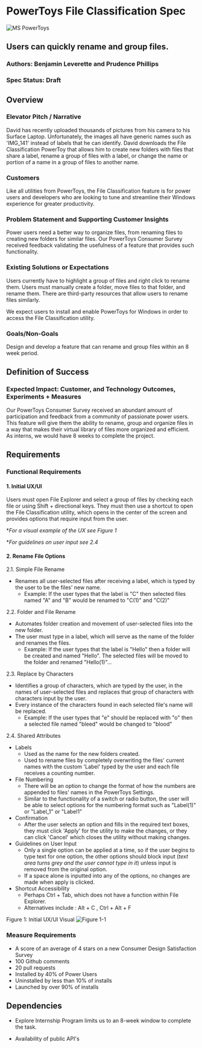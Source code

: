 # **PowerToys File Classification Spec**

![MS PowerToys](https://hothardware.com/ContentImages/NewsItem/48038/content/Microsoft_PowerToys.jpg "PowerToys")
## Users can quickly rename and group files.
### Authors: Benjamin Leverette and Prudence Phillips
### Spec Status: Draft
## Overview

### Elevator Pitch / Narrative 

David has recently uploaded thousands of pictures from his camera to his Surface Laptop.  Unfortunately, the images all have generic names such as 'IMG_141' instead of labels that he can identify.  David downloads the File Classification PowerToy that allows him to create new folders with files that share a label, rename a group of files with a label, or change the name or portion of a name in a group of files to another name.

### Customers

Like all utilities from PowerToys, the File Classification feature is for power users and developers who are looking to tune and streamline their Windows experience for greater productivity.
  
### Problem Statement and Supporting Customer Insights

Power users need a better way to organize files, from renaming files to creating new folders for similar files.  Our PowerToys Consumer Survey received feedback validating the usefulness of a feature that provides such functionality.

### Existing Solutions or Expectations

Users currently have to highlight a group of files and right click to rename them.  Users must manually create a folder, move files to that folder, and rename them.  There are third-party resources that allow users to rename files similarly.

We expect users to install and enable PowerToys for Windows in order to access the File Classification utility.

### Goals/Non-Goals

Design and develop a feature that can rename and group files within an 8 week period.

## Definition of Success

### Expected Impact: Customer, and Technology Outcomes, Experiments + Measures

Our PowerToys Consumer Survey received an abundant amount of participation and feedback from a community of passionate power users.  This feature will give them the ability to rename, group and organize files in a way that makes their virtual library of files more organized and efficient.  As interns, we would have 8 weeks to complete the project.

## Requirements

### Functional Requirements

#### 1. Initial UX/UI
   
   Users must open File Explorer and select a group of files by checking each file or using Shift + directional keys.  They must then use a shortcut to open the File Classification utility, which opens in the center of the screen and provides options that require input from the user.

   **For a visual example of the UX see Figure 1*

   **For guidelines on user input see 2.4*

#### 2. Rename File Options   

   2.1. Simple File Rename
   - Renames all user-selected files after receiving a label, which is typed by the user to be the files' new name.
     - Example: If the user types that the label is "C" then selected files named "A" and "B" would be renamed to "C(1)" and "C(2)"

   2.2. Folder and File Rename
   - Automates folder creation and movement of user-selected files into the new folder.
   - The user must type in a label, which will serve as the name of the folder and renames the files.
     - Example: If the user types that the label is "Hello" then a folder will be created and named "Hello". The selected files will be moved to the folder and renamed "Hello(1)"...

   2.3. Replace by Characters
   - Identifies a group of characters, which are typed by the user, in the names of user-selected files and replaces that group of characters with characters input by the user.
   - Every instance of the characters found in each selected file's name will be replaced.
     - Example: If the user types that "e" should be replaced with "o" then a selected file named "bleed" would be changed to "blood"

   2.4. Shared Attributes
   
   - Labels
     - Used as the name for the new folders created.  
     - Used to rename files by completely overwriting the files' current names with the custom 'Label' typed by the user and each file receives a counting number.
   - File Numbering
     - There will be an option to change the format of how the numbers are appended to files' names in the PowerToys Settings.
     - Similar to the functionality of a switch or radio button, the user will be able to select options for the numbering format such as "Label(1)" or  "Label_1" or "Label1"
   - Confirmation  
     - After the user selects an option and fills in the required text boxes, they must click 'Apply' for the utility to make the changes, or they can click 'Cancel' which closes the utility without making changes.
   - Guidelines on User Input
     - Only a single option can be applied at a time, so if the user begins to type text for one option, the other options should block input (*text area turns grey and the user cannot type in it*) unless input is removed from the original option.
     - If a space alone is inputted into any of the options, no changes are made when apply is clicked.
- Shortcut Accessibility
  - Perhaps Ctrl + Tab, which does not have a function within File Explorer.
  - Alternatives include : Alt + C , Ctrl + Alt + F

Figure 1: Initial UX/UI Visual
![Figure 1-1](https://raw.github.com/indierawk2k2/PowerToys-1/images/PT%20Images/File%20Classification%20Design%20Blurred.png "FC")

### Measure Requirements

- A score of an average of 4 stars on a new Consumer Design Satisfaction Survey
- 100 Github comments
- 20 pull requests
- Installed by 40% of Power Users
- Uninstalled by less than 10% of installs
- Launched by over 90% of installs

## Dependencies

- Explore Internship Program limits us to an 8-week window to complete the task.

- Availability of public API's